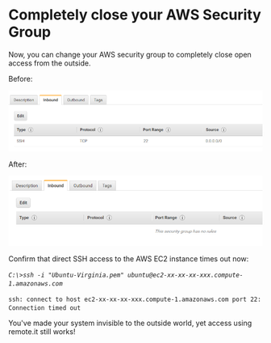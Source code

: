 # Completely close your AWS Security Group

Now, you can change your AWS security group to completely close open access from the outside.

Before:

![](../../.gitbook/assets/image%20%28120%29.png)

After:

![](../../.gitbook/assets/image%20%2846%29.png)

Confirm that direct SSH access to the AWS EC2 instance times out now:

_`C:\>ssh -i "Ubuntu-Virginia.pem" ubuntu@ec2-xx-xx-xx-xxx.compute-1.amazonaws.com`_ 

`ssh: connect to host ec2-xx-xx-xx-xxx.compute-1.amazonaws.com port 22: Connection timed out`

You've made your system invisible to the outside world, yet access using remote.it still works!



